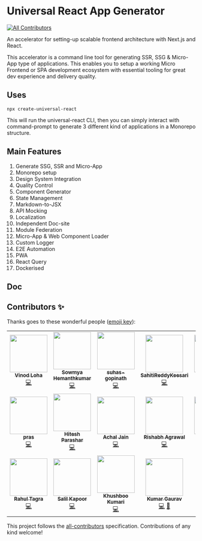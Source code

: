 # Universal React App Generator

<!-- ALL-CONTRIBUTORS-BADGE:START - Do not remove or modify this section -->
[![All Contributors](https://img.shields.io/badge/all_contributors-18-orange.svg?style=flat-square)](#contributors-)
<!-- ALL-CONTRIBUTORS-BADGE:END -->

An accelerator for setting-up scalable frontend architecture with Next.js and React.

This accelerator is a command line tool for generating SSR, SSG & Micro-App type of applications. This enables you to setup a working Micro Frontend or SPA development ecosystem with essential tooling for great dev experience and delivery quality.

## Uses

```
npx create-universal-react
```

This will run the universal-react CLI, then you can simply interact with command-prompt to generate 3 different kind of applications in a Monorepo structure.

## Main Features

1. Generate SSG, SSR and Micro-App
2. Monorepo setup
3. Design System Integration
4. Quality Control
5. Component Generator
6. State Management
7. Markdown-to-JSX
8. API Mocking
9. Localization
10. Independent Doc-site
11. Module Federation
12. Micro-App & Web Component Loader
13. Custom Logger
14. E2E Automation
15. PWA
16. React Query
17. Dockerised 

## Doc

## Contributors ✨

Thanks goes to these wonderful people ([emoji key](https://allcontributors.org/docs/en/emoji-key)):

<!-- ALL-CONTRIBUTORS-LIST:START - Do not remove or modify this section -->
<!-- prettier-ignore-start -->
<!-- markdownlint-disable -->
<table>
  <tr>
    <td align="center"><a href="https://github.com/vinodloha"><img src="https://avatars.githubusercontent.com/u/8122967?v=4?s=100" width="100px;" alt=""/><br /><sub><b>Vinod Loha</b></sub></a><br /><a href="https://github.com/pagesource/universal-react-v2/commits?author=vinodloha" title="Code">💻</a></td>
    <td align="center"><a href="https://github.com/sowmihk"><img src="https://avatars.githubusercontent.com/u/46377440?v=4?s=100" width="100px;" alt=""/><br /><sub><b>Sowmya Hemanthkumar</b></sub></a><br /><a href="https://github.com/pagesource/universal-react-v2/commits?author=sowmihk" title="Code">💻</a></td>
    <td align="center"><a href="https://github.com/suhas-gopinath"><img src="https://avatars.githubusercontent.com/u/49530355?v=4?s=100" width="100px;" alt=""/><br /><sub><b>suhas-gopinath</b></sub></a><br /><a href="https://github.com/pagesource/universal-react-v2/commits?author=suhas-gopinath" title="Code">💻</a></td>
    <td align="center"><a href="https://github.com/SahitiReddyKeesari"><img src="https://avatars.githubusercontent.com/u/34088582?v=4?s=100" width="100px;" alt=""/><br /><sub><b>SahitiReddyKeesari</b></sub></a><br /><a href="https://github.com/pagesource/universal-react-v2/commits?author=SahitiReddyKeesari" title="Code">💻</a></td>
    <td align="center"><a href="https://github.com/sunjain1"><img src="https://avatars.githubusercontent.com/u/60086176?v=4?s=100" width="100px;" alt=""/><br /><sub><b>sunjain1</b></sub></a><br /><a href="https://github.com/pagesource/universal-react-v2/commits?author=sunjain1" title="Code">💻</a></td>
    <td align="center"><a href="https://github.com/sunnil24"><img src="https://avatars.githubusercontent.com/u/15208118?v=4?s=100" width="100px;" alt=""/><br /><sub><b>Sunil Srivastava</b></sub></a><br /><a href="https://github.com/pagesource/universal-react-v2/commits?author=sunnil24" title="Code">💻</a></td>
    <td align="center"><a href="https://github.com/shubham43MP"><img src="https://avatars.githubusercontent.com/u/79136241?v=4?s=100" width="100px;" alt=""/><br /><sub><b>Shubham Dixit</b></sub></a><br /><a href="https://github.com/pagesource/universal-react-v2/commits?author=shubham43MP" title="Code">💻</a></td>
  </tr>
  <tr>
    <td align="center"><a href="http://www.prasun.net/"><img src="https://avatars.githubusercontent.com/u/2662487?v=4?s=100" width="100px;" alt=""/><br /><sub><b>pras</b></sub></a><br /><a href="https://github.com/pagesource/universal-react-v2/commits?author=pras9" title="Code">💻</a></td>
    <td align="center"><a href="http://hiteshparashar.surge.sh/"><img src="https://avatars.githubusercontent.com/u/45094489?v=4?s=100" width="100px;" alt=""/><br /><sub><b>Hitesh Parashar</b></sub></a><br /><a href="https://github.com/pagesource/universal-react-v2/commits?author=hiteshparashar4" title="Code">💻</a></td>
    <td align="center"><a href="https://github.com/achaljain"><img src="https://avatars.githubusercontent.com/u/13012681?v=4?s=100" width="100px;" alt=""/><br /><sub><b>Achal Jain</b></sub></a><br /><a href="https://github.com/pagesource/universal-react-v2/commits?author=achaljain" title="Code">💻</a></td>
    <td align="center"><a href="https://github.com/rishabhSapient"><img src="https://avatars.githubusercontent.com/u/49898177?v=4?s=100" width="100px;" alt=""/><br /><sub><b>Rishabh Agrawal</b></sub></a><br /><a href="https://github.com/pagesource/universal-react-v2/commits?author=rishabhSapient" title="Code">💻</a></td>
    <td align="center"><a href="https://github.com/Haeckerzz"><img src="https://avatars.githubusercontent.com/u/42551622?v=4?s=100" width="100px;" alt=""/><br /><sub><b>Sharad Rai</b></sub></a><br /><a href="https://github.com/pagesource/universal-react-v2/commits?author=Haeckerzz" title="Code">💻</a></td>
    <td align="center"><a href="https://github.com/vishalverma26"><img src="https://avatars.githubusercontent.com/u/29516326?v=4?s=100" width="100px;" alt=""/><br /><sub><b>vishalverma26</b></sub></a><br /><a href="https://github.com/pagesource/universal-react-v2/commits?author=vishalverma26" title="Code">💻</a></td>
    <td align="center"><a href="https://github.com/blankRSD"><img src="https://avatars.githubusercontent.com/u/24247542?v=4?s=100" width="100px;" alt=""/><br /><sub><b>Raj Shekhar Dev</b></sub></a><br /><a href="https://github.com/pagesource/universal-react-v2/commits?author=blankRSD" title="Code">💻</a></td>
  </tr>
  <tr>
    <td align="center"><a href="https://github.com/rahultagra"><img src="https://avatars.githubusercontent.com/u/26215752?v=4?s=100" width="100px;" alt=""/><br /><sub><b>Rahul Tagra</b></sub></a><br /><a href="https://github.com/pagesource/universal-react-v2/commits?author=rahultagra" title="Code">💻</a></td>
    <td align="center"><a href="https://github.com/salilkapoor"><img src="https://avatars.githubusercontent.com/u/49902237?v=4?s=100" width="100px;" alt=""/><br /><sub><b>Salil Kapoor</b></sub></a><br /><a href="https://github.com/pagesource/universal-react-v2/commits?author=salilkapoor" title="Code">💻</a></td>
    <td align="center"><a href="https://github.com/khus29"><img src="https://avatars.githubusercontent.com/u/13497771?v=4?s=100" width="100px;" alt=""/><br /><sub><b>Khushboo Kumari</b></sub></a><br /><a href="https://github.com/pagesource/universal-react-v2/commits?author=khus29" title="Code">💻</a></td>
    <td align="center"><a href="https://github.com/kgauravsh"><img src="https://avatars.githubusercontent.com/u/44981333?v=4?s=100" width="100px;" alt=""/><br /><sub><b>Kumar Gaurav</b></sub></a><br /><a href="https://github.com/pagesource/universal-react-v2/commits?author=kgauravsh" title="Code">💻</a> <a href="https://github.com/pagesource/universal-react-v2/commits?author=kgauravsh" title="Documentation">📖</a></td>
  </tr>
</table>

<!-- markdownlint-restore -->
<!-- prettier-ignore-end -->

<!-- ALL-CONTRIBUTORS-LIST:END -->

This project follows the [all-contributors](https://github.com/all-contributors/all-contributors) specification. Contributions of any kind welcome!
